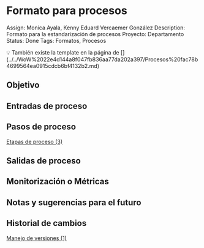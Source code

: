 # Formato para procesos

Assign: Monica Ayala, Kenny Eduard Vercaemer González
Description: Formato para la estandarización de procesos
Proyecto: Departamento
Status: Done
Tags: Formatos, Procesos

<aside>
💡 También existe la template en la página de [](../../WoW%2022e4d144a8f047fb836aa77da202a397/Procesos%20fac78b4699564ea0915cdcb6bf4132b2.md)

</aside>

## ********************************************Objetivo********************************************

## ****************************************Entradas de proceso****************************************

## **********************************Pasos de proceso**********************************

[Etapas de proceso (3)](Formato%20para%20procesos%202513507e3e8844109be1a894de59e2a1/Etapas%20de%20proceso%20(3)%20ece33fbb39cd4ce2add36b6bf5e042c4.md)

## **************************************Salidas de proceso**************************************

## Monitorización o Métricas

## ********************************************Notas y sugerencias para el futuro********************************************

## ********Historial de cambios********

[Manejo de versiones (1)](Formato%20para%20procesos%202513507e3e8844109be1a894de59e2a1/Manejo%20de%20versiones%20(1)%209f886c5a84c54596bbc16eda3b428e7e.md)